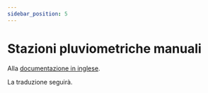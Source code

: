 ```yaml
---
sidebar_position: 5
---
```


# Stazioni pluviometriche manuali

Alla [documentazione in inglese](https://opendatadocs.meteoswiss.ch/a-data-groundbased/a5-manual-precipitation-stations).

La traduzione seguirà.

